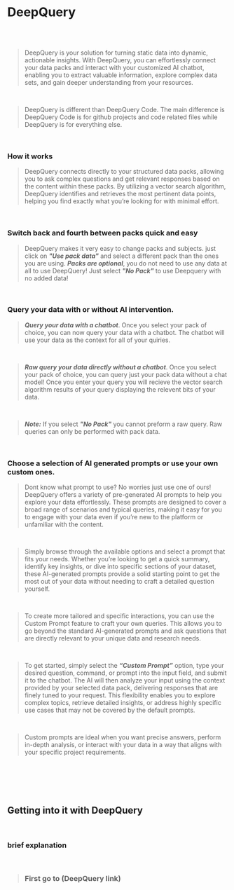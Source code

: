 # DeepQuery

<br/>
<br/>

> DeepQuery is your solution for turning static data into dynamic, actionable insights. With DeepQuery, you can effortlessly connect your data packs and interact with your customized AI chatbot, enabling you to extract valuable information, explore complex data sets, and gain deeper understanding from your resources.

<br/>

> DeepQuery is different than DeepQuery Code. The main difference is DeepQuery Code is for github projects and code related files while DeepQuery is for everything else.

<br/>

### How it works

> DeepQuery connects directly to your structured data packs, allowing you to ask complex questions and get relevant responses based on the content within these packs. By utilizing a vector search algorithm, DeepQuery identifies and retrieves the most pertinent data points, helping you find exactly what you’re looking for with minimal effort.

<br/>

### Switch back and fourth between packs quick and easy

> DeepQuery makes it very easy to change packs and subjects. just click on ***"Use pack data"*** and select a different pack than the ones you are using.
> ***Packs are optional***, you do not need to use any data at all to use DeepQuery! Just select ***"No Pack"*** to use Deepquery with no added data!

<br/>

### Query your data with or without AI intervention.

> ***Query your data with a chatbot***. Once you select your pack of choice, you can now query your data with a chatbot. The chatbot will use your data as the context for all of your quiries. 

<br/>

> ***Raw query your data directly without a chatbot***. Once you select your pack of choice, you can query just your pack data without a chat model! Once you enter your query you will recieve the vector search algorithm results of your query displaying the relevent bits of your data.

<br/>

> ***Note:*** If you select ***"No Pack"*** you cannot preform a raw query. Raw queries can only be performed with pack data.

<br/>

### Choose a selection of AI generated prompts or use your own custom ones.

> Dont know what prompt to use? No worries just use one of ours! DeepQuery offers a variety of pre-generated AI prompts to help you explore your data effortlessly. These prompts are designed to cover a broad range of scenarios and typical queries, making it easy for you to engage with your data even if you’re new to the platform or unfamiliar with the content.

<br/>

>  Simply browse through the available options and select a prompt that fits your needs. Whether you’re looking to get a quick summary, identify key insights, or dive into specific sections of your dataset, these AI-generated prompts provide a solid starting point to get the most out of your data without needing to craft a detailed question yourself.

<br/>

> To create more tailored and specific interactions, you can use the Custom Prompt feature to craft your own queries. This allows you to go beyond the standard AI-generated prompts and ask questions that are directly relevant to your unique data and research needs.

<br/>

>  To get started, simply select the ***“Custom Prompt”*** option, type your desired question, command, or prompt into the input field, and submit it to the chatbot. The AI will then analyze your input using the context provided by your selected data pack, delivering responses that are finely tuned to your request. This flexibility enables you to explore complex topics, retrieve detailed insights, or address highly specific use cases that may not be covered by the default prompts.

<br/>

> Custom prompts are ideal when you want precise answers, perform in-depth analysis, or interact with your data in a way that aligns with your specific project requirements.

<br/>
<br/>
<br/>
<br/>


## Getting into it with DeepQuery

<br/>

### brief explanation

<br/>

> ### First go to (DeepQuery link)

<br/>



